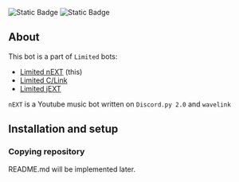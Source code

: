 ![Static Badge](https://img.shields.io/badge/Language-Python-blue) ![Static Badge](https://img.shields.io/badge/Library-Discord.py_2.0-purple)

## About

This bot is a part of `Limited` bots:
- [Limited nEXT](https://github.com/at-elcapitan/Limited_Py) (this)
- [Limited C/Link](https://github.com/at-elcapitan/Limited-C_Link) 
- [Limited jEXT](https://github.com/at-elcapitan/AT-Limited_jEXT)

`nEXT` is a Youtube music bot written on `Discord.py 2.0` and `wavelink`

## Installation and setup

### Copying repository 

README.md will be implemented later.

